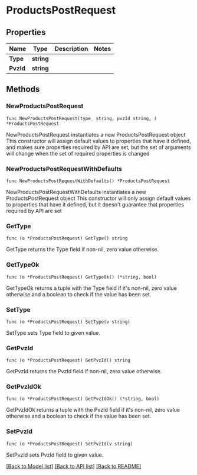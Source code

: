 # ProductsPostRequest

## Properties

Name | Type | Description | Notes
------------ | ------------- | ------------- | -------------
**Type** | **string** |  | 
**PvzId** | **string** |  | 

## Methods

### NewProductsPostRequest

`func NewProductsPostRequest(type_ string, pvzId string, ) *ProductsPostRequest`

NewProductsPostRequest instantiates a new ProductsPostRequest object
This constructor will assign default values to properties that have it defined,
and makes sure properties required by API are set, but the set of arguments
will change when the set of required properties is changed

### NewProductsPostRequestWithDefaults

`func NewProductsPostRequestWithDefaults() *ProductsPostRequest`

NewProductsPostRequestWithDefaults instantiates a new ProductsPostRequest object
This constructor will only assign default values to properties that have it defined,
but it doesn't guarantee that properties required by API are set

### GetType

`func (o *ProductsPostRequest) GetType() string`

GetType returns the Type field if non-nil, zero value otherwise.

### GetTypeOk

`func (o *ProductsPostRequest) GetTypeOk() (*string, bool)`

GetTypeOk returns a tuple with the Type field if it's non-nil, zero value otherwise
and a boolean to check if the value has been set.

### SetType

`func (o *ProductsPostRequest) SetType(v string)`

SetType sets Type field to given value.


### GetPvzId

`func (o *ProductsPostRequest) GetPvzId() string`

GetPvzId returns the PvzId field if non-nil, zero value otherwise.

### GetPvzIdOk

`func (o *ProductsPostRequest) GetPvzIdOk() (*string, bool)`

GetPvzIdOk returns a tuple with the PvzId field if it's non-nil, zero value otherwise
and a boolean to check if the value has been set.

### SetPvzId

`func (o *ProductsPostRequest) SetPvzId(v string)`

SetPvzId sets PvzId field to given value.



[[Back to Model list]](../README.md#documentation-for-models) [[Back to API list]](../README.md#documentation-for-api-endpoints) [[Back to README]](../README.md)


